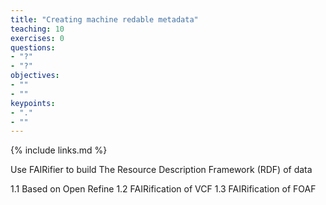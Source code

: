 ```yaml
---
title: "Creating machine redable metadata"
teaching: 10
exercises: 0
questions:
- "?"
- "?"
objectives:
- ""
- ""
keypoints:
- "."
- ""
---
```


{% include links.md %}


Use FAIRifier to build The Resource Description Framework (RDF) of data

1.1 Based on Open Refine
1.2 FAIRification of VCF
1.3 FAIRification of FOAF
